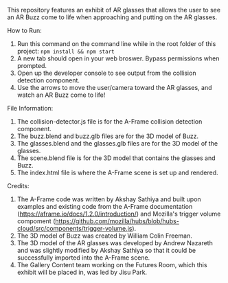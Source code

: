 This repository features an exhibit of AR glasses that allows the user to see an AR Buzz come to life when approaching and putting on the AR glasses. 

How to Run: 
1. Run this command on the command line while in the root folder of this project: `npm install && npm start`
2. A new tab should open in your web broswer. Bypass permissions when prompted. 
3. Open up the developer console to see output from the collision detection component.
4. Use the arrows to move the user/camera toward the AR glasses, and watch an AR Buzz come to life! 

File Information: 
1. The collision-detector.js file is for the A-Frame collision detection component. 
2. The buzz.blend and buzz.glb files are for the 3D model of Buzz. 
3. The glasses.blend and the glasses.glb files are for the 3D model of the glasses. 
4. The scene.blend file is for the 3D model that contains the glasses and Buzz. 
5. The index.html file is where the A-Frame scene is set up and rendered. 

Credits: 
1. The A-Frame code was written by Akshay Sathiya and built upon examples and existing code from the A-Frame documentation (https://aframe.io/docs/1.2.0/introduction/) and Mozilla's trigger volume compoment (https://github.com/mozilla/hubs/blob/hubs-cloud/src/components/trigger-volume.js). 
2. The 3D model of Buzz was created by William Colin Freeman. 
3. The 3D model of the AR glasses was developed by Andrew Nazareth and was slightly modified by Akshay Sathiya so that it could be successfully imported into the A-Frame scene.  
4. The Gallery Content team working on the Futures Room, which this exhibit will be placed in, was led by Jisu Park. 

